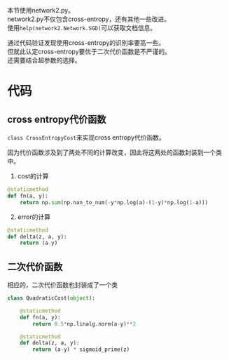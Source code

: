 本节使用network2.py。  
network2.py不仅包含cross-entropy，还有其他一些改进。  
使用`help(network2.Network.SGD)`可以获取文档信息。  

通过代码验证发现使用cross-entropy的识别率要高一些。  
但就此认定cross-entropy要优于二次代价函数是不严谨的。  
还需要结合超参数的选择。  

# 代码

## cross entropy代价函数

`class CrossEntropyCost`来实现cross entropy代价函数。  

因为代价函数涉及到了两处不同的计算改变，因此将这两处的函数封装到一个类中。  

1. cost的计算  

```python
@staticmethod
def fn(a, y):
    return np.sum(np.nan_to_num(-y*np.log(a)-(1-y)*np.log(1-a)))
```

2. error的计算

```python
@staticmethod
def delta(z, a, y):
    return (a-y)
```

## 二次代价函数

相应的，二次代价函数也封装成了一个类  

```python
class QuadraticCost(object):

    @staticmethod
    def fn(a, y):
        return 0.5*np.linalg.norm(a-y)**2

    @staticmethod
    def delta(z, a, y):
        return (a-y) * sigmoid_prime(z)
```